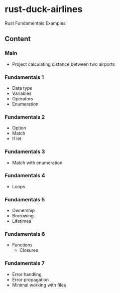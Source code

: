 # rust-duck-airlines
Rust Fundamentals Examples

## Content
### Main
* Project calculating distance between two airports

### Fundamentals 1
* Data type
* Variables
* Operators
* Enumeration

### Fundamentals 2
* Option
* Match
* If let

### Fundamentals 3
* Match with enumeration

### Fundamentals 4
* Loops

### Fundamentals 5
* Ownership
* Borrowing
* Lifetimes

### Fundamentals 6
* Functions
  * Closures

### Fundamentals 7
* Error handling
* Error propagation
* Minimal working with files